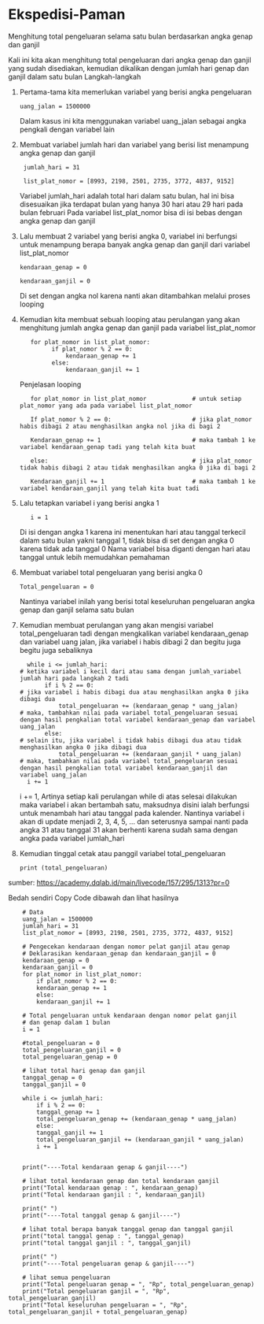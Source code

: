 # Ekspedisi-Paman
Menghitung total pengeluaran selama satu bulan berdasarkan angka genap dan ganjil

Kali ini kita akan menghitung total pengeluaran dari angka genap dan ganjil yang sudah disediakan, kemudian dikalikan dengan jumlah hari genap dan ganjil dalam satu bulan
Langkah-langkah


 
 
 
 
 
 
 
 
 
 
 
 1. Pertama-tama kita memerlukan variabel yang berisi angka pengeluaran
                  
        uang_jalan = 1500000
	
     Dalam kasus ini kita menggunakan variabel uang_jalan sebagai angka pengkali dengan variabel lain
  
  2. Membuat variabel jumlah hari dan variabel yang berisi list menampung angka genap dan ganjil
          
          jumlah_hari = 31
	    
          list_plat_nomor = [8993, 2198, 2501, 2735, 3772, 4837, 9152]
	
	    Variabel jumlah_hari adalah total hari dalam satu bulan, hal ini bisa disesuaikan jika terdapat bulan yang hanya 30 hari atau 29 hari pada bulan februari
	    Pada variabel list_plat_nomor bisa di isi bebas dengan angka genap dan ganjil
      
   3. Lalu membuat 2 variabel yang berisi angka 0, variabel ini berfungsi untuk menampung berapa banyak angka genap dan ganjil dari variabel list_plat_nomor
   
          kendaraan_genap = 0
	        
          kendaraan_ganjil = 0
	
	    Di set dengan angka nol karena nanti akan ditambahkan melalui proses looping
      
  4. Kemudian kita membuat sebuah looping atau perulangan yang akan menghitung jumlah angka genap dan ganjil pada variabel list_plat_nomor
    
            for plat_nomor in list_plat_nomor:
	              if plat_nomor % 2 == 0:
	                  kendaraan_genap += 1
	              else:
	                  kendaraan_ganjil += 1
	
      Penjelasan looping
	    
            for plat_nomor in list_plat_nomor             # untuk setiap plat_nomor yang ada pada variabel list_plat_nomor
		  
            If plat_nomor % 2 == 0:                       # jika plat_nomor habis dibagi 2 atau menghasilkan angka nol jika di bagi 2
			
            Kendaraan_genap += 1                          # maka tambah 1 ke variabel kendaraan_genap tadi yang telah kita buat
		  
            else:                                         # jika plat_nomor tidak habis dibagi 2 atau tidak menghasilkan angka 0 jika di bagi 2
			
            Kendaraan_ganjil += 1                         # maka tambah 1 ke variabel kendaraan_ganjil yang telah kita buat tadi
            
   5. Lalu tetapkan variabel i yang berisi angka 1
	
	         i = 1
	
	     Di isi dengan angka 1 karena ini menentukan hari atau tanggal terkecil dalam satu bulan yakni tanggal 1, tidak bisa di set dengan angka 0 karena tidak ada tanggal 0
	     Nama variabel bisa diganti dengan hari atau tanggal untuk lebih memudahkan pemahaman
       
   6. Membuat variabel total pengeluaran yang berisi angka 0
    
          Total_pengeluaran = 0
          
       Nantinya variabel inilah yang berisi total keseluruhan pengeluaran angka genap dan ganjil selama satu bulan
       
   7. Kemudian membuat perulangan yang akan mengisi variabel total_pengeluaran tadi dengan mengkalikan variabel kendaraan_genap dan variabel uang jalan, jika variabel i habis dibagi 2 dan begitu juga begitu juga sebaliknya
	 
	        while i <= jumlah_hari:                                              # ketika variabel i kecil dari atau sama dengan jumlah_variabel jumlah hari pada langkah 2 tadi
	             if i % 2 == 0:                                                  # jika variabel i habis dibagi dua atau menghasilkan angka 0 jika dibagi dua
	                 total_pengeluaran += (kendaraan_genap * uang_jalan)         # maka, tambahkan nilai pada variabel total_pengeluaran sesuai dengan hasil pengkalian total variabel kendaraan_genap dan variabel uang_jalan
	             else:                                                           # selain itu, jika variabel i tidak habis dibagi dua atau tidak menghasilkan angka 0 jika dibagi dua
	                 total_pengeluaran += (kendaraan_ganjil * uang_jalan)        # maka, tambahkan nilai pada variabel total_pengeluaran sesuai dengan hasil pengkalian total variabel kendaraan_ganjil dan variabel uang_jalan
	        i += 1                                                                                                    
	 
	    i += 1, Artinya setiap kali perulangan while di atas selesai dilakukan maka variabel i akan bertambah satu, maksudnya disini ialah berfungsi untuk menambah hari atau tanggal pada kalender. 
      Nantinya variabel i akan di update menjadi 2, 3, 4, 5, … dan seterusnya sampai nanti pada angka 31 atau tanggal 31 akan berhenti karena sudah sama dengan angka pada variabel jumlah_hari
    
   8. Kemudian tinggal cetak atau panggil variabel total_pengeluaran
    
          print (total_pengeluaran)

sumber: https://academy.dqlab.id/main/livecode/157/295/1313?pr=0

Bedah sendiri
Copy Code dibawah dan lihat hasilnya

		# Data
		uang_jalan = 1500000
		jumlah_hari = 31
		list_plat_nomor = [8993, 2198, 2501, 2735, 3772, 4837, 9152]

		# Pengecekan kendaraan dengan nomor pelat ganjil atau genap 
		# Deklarasikan kendaraan_genap dan kendaraan_ganjil = 0
		kendaraan_genap = 0
		kendaraan_ganjil = 0
		for plat_nomor in list_plat_nomor:
		    if plat_nomor % 2 == 0:
			kendaraan_genap += 1
		    else:
			kendaraan_ganjil += 1

		# Total pengeluaran untuk kendaraan dengan nomor pelat ganjil 
		# dan genap dalam 1 bulan
		i = 1

		#total_pengeluaran = 0
		total_pengeluaran_ganjil = 0
		total_pengeluaran_genap = 0

		# lihat total hari genap dan ganjil
		tanggal_genap = 0
		tanggal_ganjil = 0

		while i <= jumlah_hari:
		    if i % 2 == 0:
			tanggal_genap += 1
			total_pengeluaran_genap += (kendaraan_genap * uang_jalan)
		    else:
			tanggal_ganjil += 1
			total_pengeluaran_ganjil += (kendaraan_ganjil * uang_jalan) 
		    i += 1


		print("----Total kendaraan genap & ganjil----")

		# lihat total kendaraan genap dan total kendaraan ganjil
		print("Total kendaraan genap : ", kendaraan_genap)
		print("Total kendaraan ganjil : ", kendaraan_ganjil)

		print(" ")
		print("----Total tanggal genap & ganjil----")

		# lihat total berapa banyak tanggal genap dan tanggal ganjil
		print("total tanggal genap : ", tanggal_genap)
		print("total tanggal ganjil : ", tanggal_ganjil)

		print(" ")
		print("----Total pengeluaran genap & ganjil----")

		# lihat semua pengeluaran
		print("Total pengeluaran genap = ", "Rp", total_pengeluaran_genap)
		print("Total pengeluaran ganjil = ", "Rp", total_pengeluaran_ganjil)
		print("Total keseluruhan pengeluaran = ", "Rp", total_pengeluaran_ganjil + total_pengeluaran_genap)




